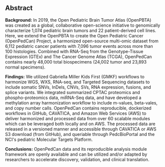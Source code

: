 ## Abstract
<!-- 250 words maximum for abstract. Abstract must be structured into separate sections: 1). Background; 2). Findings; 3). Conclusions. -->

**Background:** In 2019, the Open Pediatric Brain Tumor Atlas (OpenPBTA) was created as a global, collaborative open-science initiative to genomically characterize 1,074 pediatric brain tumors and 22 patient-derived cell lines. 
Here, we extend the OpenPBTA to create the Open Pediatric Cancer (OpenPedCan) Project, a harmonized open-source multi-omic dataset from 6,112 pediatric cancer patients with 7,096 tumor events across more than 100 histologies. 
Combined with RNA-Seq from the Genotype-Tissue Expression (GTEx) and The Cancer Genome Atlas (TCGA), OpenPedCan contains nearly 48,000 total biospecimens (24,002 tumor and 23,893 normal specimens).

<!-- A very brief preview of the data type(s) produced, the methods used, and information relevant to data validation -->
**Findings:** We utilized Gabriella Miller Kids First (GMKF) workflows to harmonize WGS, WXS, RNA-seq, and Targeted Sequencing datasets to include somatic SNVs, InDels, CNVs, SVs, RNA expression, fusions, and splice variants. 
We integrated summarized CPTAC proteomics and phospho-proteomics data, miRNA-Seq data, and have developed a methylation array harmonization workflow to include m-values, beta-vales, and copy number calls. 
OpenPedCan contains reproducible, dockerized workflows in GitHub, CAVATICA, and Amazon Web Services (AWS) to deliver harmonized and processed data from over 60 scalable modules which can be leveraged both locally and on AWS. 
The processed data are released in a versioned manner and accessible through CAVATICA or AWS S3 download (from GitHub), and queriable through PedcBioPortal and the NCI's pediatric Molecular Targets Platform. 

<!-- A short summary of the potential uses of these data and implications for the field. -->
**Conclusions:** OpenPedCan data and its reproducible analysis module framework are openly available and can be utilized and/or adapted by researchers to accelerate discovery, validation, and clinical translation.





